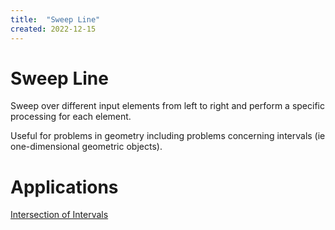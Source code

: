 ```yaml
---
title:  "Sweep Line"
created: 2022-12-15
---
```

# Sweep Line
Sweep over different input elements from left to right and perform a specific processing for each element.

Useful for problems in geometry including problems concerning intervals (ie one-dimensional geometric objects). 

# Applications
[Intersection of Intervals](</docs/Algorithms/Intervals/Intersection of Intervals.md>)